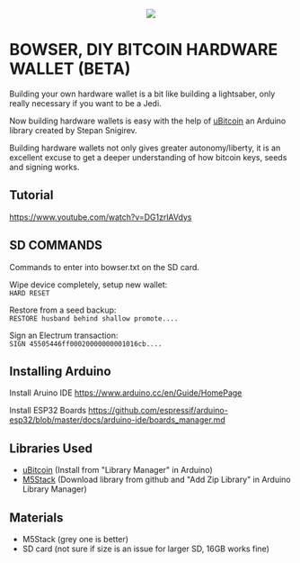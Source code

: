 

  <p align="center">
<img src="https://i.imgur.com/PJXob0B.png" />
</p>

<h1>BOWSER, DIY BITCOIN HARDWARE WALLET (BETA)</h1>

Building your own hardware wallet is a bit like building a lightsaber, only really necessary if you want to be a Jedi.

Now building hardware wallets is easy with the help of <a href="https://github.com/micro-bitcoin/uBitcoin">uBitcoin</a> an Arduino library created by Stepan Snigirev.

Building hardware wallets not only gives greater autonomy/liberty, it is an excellent excuse to get a deeper understanding of how bitcoin keys, seeds and signing works.

## Tutorial
https://www.youtube.com/watch?v=DG1zrlAVdys

## SD COMMANDS

Commands to enter into bowser.txt on the SD card.

Wipe device completely, setup new wallet:<br/>
```HARD RESET```

Restore from a seed backup:<br/>
```RESTORE husband behind shallow promote....```
    
Sign an Electrum transaction:<br/>
```SIGN 45505446ff00020000000001016cb....```

## Installing Arduino
Install Aruino IDE
https://www.arduino.cc/en/Guide/HomePage

Install ESP32 Boards
https://github.com/espressif/arduino-esp32/blob/master/docs/arduino-ide/boards_manager.md

## Libraries Used
- <a href="https://github.com/micro-bitcoin/uBitcoin">uBitcoin</a> (Install from "Library Manager" in Arduino)
- <a href="https://github.com/m5stack/M5Stack">M5Stack</a> (Download library from github and "Add Zip Library" in Arduino Library Manager) 

## Materials
- M5Stack (grey one is better) 
- SD card (not sure if size is an issue for larger SD, 16GB works fine) 


